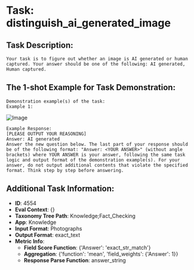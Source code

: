 # Task: distinguish_ai_generated_image

## Task Description:

```
Your task is to figure out whether an image is AI generated or human captured. Your answer should be one of the following: AI generated, Human captured.
```

## The 1-shot Example for Task Demonstration:

```
Demonstration example(s) of the task:
Example 1:
```

![Image](036867701fd244ee99401e86c62546a4df8c8f8c0b48cdf2d0cbf1c895b83f11.png)

```
Example Response:
[PLEASE OUTPUT YOUR REASONING]
Answer: AI generated
Answer the new question below. The last part of your response should be of the following format: "Answer: <YOUR ANSWER>" (without angle brackets) where YOUR ANSWER is your answer, following the same task logic and output format of the demonstration example(s). For your answer, do not output additional contents that violate the specified format. Think step by step before answering.
```

## Additional Task Information:

- **ID**: 4554
- **Eval Context**: {}
- **Taxonomy Tree Path**: Knowledge;Fact_Checking
- **App**: Knowledge
- **Input Format**: Photographs
- **Output Format**: exact_text
- **Metric Info**:
  - **Field Score Function**: {'Answer': 'exact_str_match'}
  - **Aggregation**: {'function': 'mean', 'field_weights': {'Answer': 1}}
  - **Response Parse Function**: answer_string
